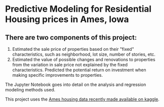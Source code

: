 # Predictive Modeling for Residential Housing prices in Ames, Iowa

## There are two components of this project:

1. Estimated the sale price of properties based on their "fixed" characteristics, such as neighborhood, lot size, number of stories, etc.
2. Estimated the value of possible changes and renovations to properties from the variation in sale price not explained by the fixed characteristics. Predicted the potential return on investment when making specific improvements to properties.

The Jupyter Notebook goes into detail on the analysis and regression modeling methods used.

This project uses the [Ames housing data recently made available on kaggle](https://www.kaggle.com/c/house-prices-advanced-regression-techniques).
